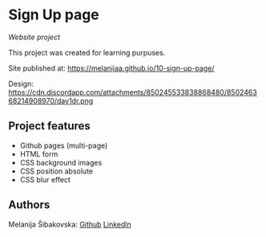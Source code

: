 
# Sign Up page

_Website project_

This project was created for learning purpuses.

Site published at: https://melanijaa.github.io/10-sign-up-page/

Design: https://cdn.discordapp.com/attachments/850245533838868480/850246368214908970/day1dr.png


## Project features

- Github pages (multi-page)
- HTML form
- CSS background images
- CSS position absolute
- CSS blur effect

## Authors

Melanija Šibakovska: [Github](https://github.com/melanijaa) [Linkedln](https://www.linkedin.com/in/melanija-%C5%A1ibakovska-16a065234/)